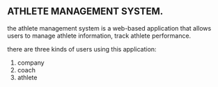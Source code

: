 ## ATHLETE MANAGEMENT SYSTEM.

the athlete management system is a web-based application that allows users to manage athlete information, track athlete performance.

there are three kinds of users using this application:
1. company
2. coach
3. athlete
